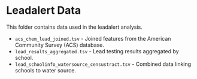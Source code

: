 # Leadalert Data

This folder contains data used in the leadalert analysis.

- `acs_chem_lead_joined.tsv` - Joined features from the American Community Survey (ACS) database.
- `lead_results_aggregated.tsv` - Lead testing results aggregated by school.
- `lead_schoolinfo_watersource_censustract.tsv` - Combined data linking schools to water source.

